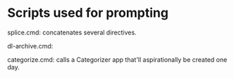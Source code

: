 # Scripts used for prompting

splice.cmd: concatenates several directives.

dl-archive.cmd: 

categorize.cmd: calls a Categorizer app that'll aspirationally be created one day.

